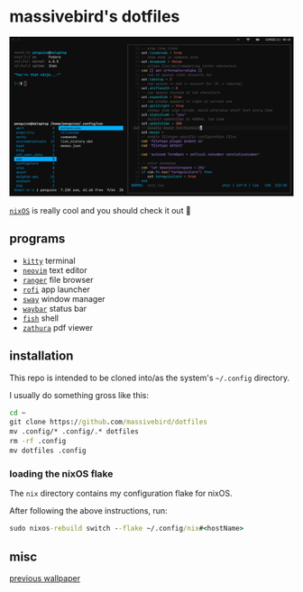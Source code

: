# massivebird's dotfiles

![preview-main](./res/preview-main.png)

[`nixOS`](https://nixos.org/) is really cool and you should check it out 🐧

## programs

+ [`kitty`](https://sw.kovidgoyal.net/kitty/) terminal
+ [`neovim`](https://github.com/neovim/neovim) text editor
+ [`ranger`](https://github.com/ranger/ranger) file browser
+ [`rofi`](https://github.com/davatorium/rofi) app launcher
+ [`sway`](https://github.com/swaywm/sway) window manager
+ [`waybar`](https://github.com/Alexays/Waybar) status bar
+ [`fish`](https://github.com/fish-shell/fish-shell) shell
+ [`zathura`](https://pwmt.org/projects/zathura/) pdf viewer

## installation

This repo is intended to be cloned into/as the system's `~/.config` directory.

I usually do something gross like this:

```cmd
cd ~
git clone https://github.com/massivebird/dotfiles
mv .config/* .config/.* dotfiles
rm -rf .config
mv dotfiles .config
```

### loading the nixOS flake

The `nix` directory contains my configuration flake for nixOS.

After following the above instructions, run:

```cmd
sudo nixos-rebuild switch --flake ~/.config/nix#<hostName>
```

## misc

[previous wallpaper](https://unsplash.com/photos/VWEFQ7q9GFw)
